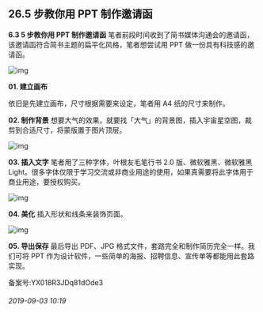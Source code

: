 ## 26.5 步教你用 PPT 制作邀请函
**6.3 5 步教你用 PPT 制作邀请函**
笔者前段时间收到了简书媒体沟通会的邀请函，该邀请函符合简书主题的扁平化风格，笔者想尝试用 PPT 做一份具有科技感的邀请函。


  



![img](https://pic1.zhimg.com/v2-5b0bac86bef5e29ccb1696f1f0d31d52.webp)

**01. 建立画布**
  

依旧是先建立画布，尺寸根据需要来设定，笔者用 A4 纸的尺寸来制作。


**02. 制作背景**
想要大气的效果，就要找「大气」的背景图，插入宇宙星空图，裁剪到合适尺寸，将蒙版置于图片顶层。


  



![img](https://pic2.zhimg.com/v2-cd77ec3a1541ec998201414a48b0389d.webp)

**03. 插入文字**
笔者用了三种字体，叶根友毛笔行书 2.0 版、微软雅黑、微软雅黑 Light。很多字体仅限于学习交流或非商业用途的使用，如果真需要将此字体用于商业用途，要授权购买。


  



![img](https://pic3.zhimg.com/v2-f1f8f1cfadc189c1e96ab2160d0c4342.webp)

**04. 美化**
插入形状和线条来装饰页面。


  



![img](https://pic3.zhimg.com/v2-9297375afb55d4d419558c5ddd3b5f4a.webp)

**05. 导出保存**
最后导出 PDF、JPG 格式文件，套路完全和制作简历完全一样。我们可将 PPT 作为设计软件，一些简单的海报、招聘信息、宣传单等都能用此套路实现。


备案号:YX018R3JDq81dOde3


###### 2019-09-03 10:19
